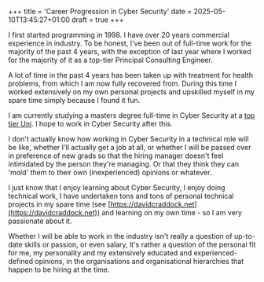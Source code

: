 +++
title = 'Career Progression in Cyber Security'
date = 2025-05-10T13:45:27+01:00
draft = true
+++

I first started programming in 1998. I have over 20 years commercial experience in industry. To be honest, I've been out of full-time work for the majority of the past 4 years, with the exception of last year where I worked for the majority of it as a top-tier Principal Consulting Engineer.

A lot of time in the past 4 years has been taken up with treatment for health problems, from which I am now fully recovered from. During this time I worked extensively on my own personal projects and upskilled myself in my spare time simply because I found it fun.

I am currently studying a masters degree full-time in Cyber Security at a [top tier Uni](https://www.royalholloway.ac.uk/research-and-education/departments-and-schools/information-security/). I hope to work in Cyber Security after this.

I don't actually know how working in Cyber Security in a technical role will be like, whether I'll actually get a job at all, or whether I will be passed over in preference of new grads so that the hiring manager doesn't feel intimidated by the person they're managing. Or that they think they can 'mold' them to their own (inexperienced) opinions or whatever.

I just know that I enjoy learning about Cyber Security, I enjoy doing technical work, I have undertaken tons and tons of personal technical projects in my spare time (see [https://davidcraddock.net](https://davidcraddock.net)) and learning on my own time - so I am very passionate about it.

Whether I will be able to work in the industry isn't really a question of up-to-date skills or passion, or even salary, it's rather a question of the personal fit for me, my personality and my extensively educated and experienced-defined opinions, in the organisations and organisational hierarchies that happen to be hiring at the time.


